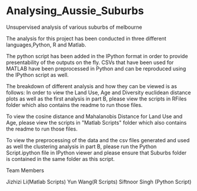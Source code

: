 # Analysing_Aussie_Suburbs
Unsupervised analysis of various suburbs of melbourne

The analysis for this project has been conducted in three different languages,Python, R and Matlab.

The python script has been added in the IPython format in order to provide presentability of the outputs on the fly.
CSVs that have been used for MATLAB have been preprocessed in Python and can be reproduced using the IPython script 
as well.

The breakdown of different analysis and how they can be viewed is as follows:
In order to view the Land Use, Age and Diversity euclidean distance plots as well as the first analysis in part B,
please view the scripts in RFiles folder which also contains the readme to run those files.

To view the cosine distance and Mahalanobis Distance for Land Use and Age, please view the scripts in 
"Matlab Scripts" folder which also contains the readme to run those files.

To view the preprocessing of the data and the csv files generated and used as well the clustering analysis in part B,
please run the Python Script.ipython file in IPython viewer and please ensure that Suburbs folder is 
contained in the same folder as this script.

Team Members

Jizhizi Li(Matlab Scripts)
Yun Wang(R Scripts)
Siftnoor Singh (Python Script)
